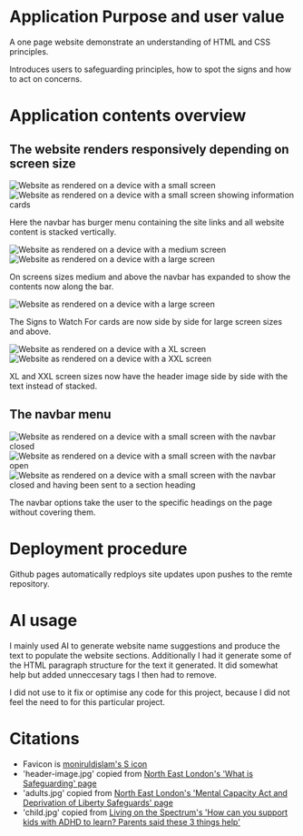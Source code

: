 # Application Purpose and user value
A one page website demonstrate an understanding of HTML and CSS principles.

Introduces users to safeguarding principles, how to spot the signs and how to act on concerns.

# Application contents overview

## The website renders responsively depending on screen size

![Website as rendered on a device with a small screen](assets/images/readme/small-device.png "Small device size")
![Website as rendered on a device with a small screen showing information cards](assets/images/readme/card-small-device.png "Small device size showing information cards")

Here the navbar has burger menu containing the site links and all website content is stacked vertically.

![Website as rendered on a device with a medium screen](assets/images/readme/medium-device.png "Medium device size has navbar ")
![Website as rendered on a device with a large screen](assets/images/readme/large-device.png "Large device size")

On screens sizes medium and above the navbar has expanded to show the contents now along the bar.

![Website as rendered on a device with a large screen](assets/images/readme/card-large-device.png "Large device size showing information cards")

The Signs to Watch For cards are now side by side for large screen sizes and above.

![Website as rendered on a device with a XL screen](assets/images/readme/xl-device.png "XL device size")
![Website as rendered on a device with a XXL screen](assets/images/readme/xxl-device.png "XXL device device size")

XL and XXL screen sizes now have the header image side by side with the text instead of stacked.

## The navbar menu
![Website as rendered on a device with a small screen with the navbar closed](assets/images/readme/small-device.png "Small device size navbar closed")
![Website as rendered on a device with a small screen with the navbar open](assets/images/readme/small-device-open.png "Small device size with navbar open")
![Website as rendered on a device with a small screen with the navbar closed and having been sent to a section heading](assets/images/readme/card-small-device.png "Small device size with navbar closed after using one of the navigation links")

The navbar options take the user to the specific headings on the page without covering them.

# Deployment procedure
Github pages automatically redploys site updates upon pushes to the remte repository.

# AI usage
I mainly used AI to generate website name suggestions and produce the text to populate the website sections. Additionally I had it generate some of the HTML paragraph structure for the text it generated. It did somewhat help but added unneccesary tags I then had to remove.

I did not use to it fix or optimise any code for this project, because I did not feel the need to for this particular project.

# Citations
- Favicon is [moniruldislam's S icon](https://www.freepik.com/icon/letter-s_9083014#fromView=resource_detail&position=7)
- 'header-image.jpg' copied from [North East London's 'What is Safeguarding' page](https://northeastlondon.icb.nhs.uk/about-us/about-nhs-north-east-london/our-statutory-duties/safeguarding/what-is-safeguarding/)
- 'adults.jpg' copied from [North East London's 'Mental Capacity Act and Deprivation of Liberty Safeguards' page](https://northeastlondon.icb.nhs.uk/about-us/about-nhs-north-east-london/our-statutory-duties/safeguarding/mental-capacity-act-and-deprivation-of-liberty-safeguards/)
- 'child.jpg' copied from [Living on the Spectrum's 'How can you support kids with ADHD to learn? Parents said these 3 things help'](https://www.livingonthespectrum.com/health-and-wellbeing/how-can-you-support-kids-with-adhd-to-learn-parents-said-these-3-things-help/)